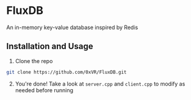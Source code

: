 # FluxDB
An in-memory key-value database inspired by Redis

## Installation and Usage

1. Clone the repo

```sh
git clone https://github.com/0xVR/FluxDB.git
```

2. You're done! Take a look at `server.cpp` and `client.cpp` to modify as needed before running
